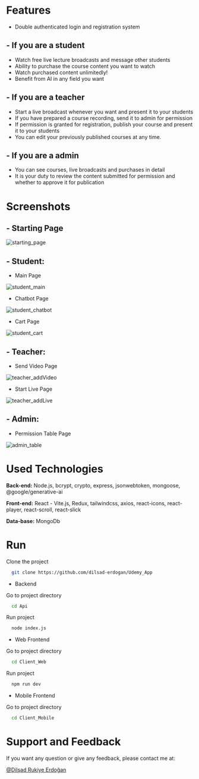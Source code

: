 # Features

- Double authenticated login and registration system

## - If you are a student
- Watch free live lecture broadcasts and message other students
- Ability to purchase the course content you want to watch
- Watch purchased content unlimitedly!
- Benefit from AI in any field you want

## - If you are a teacher
- Start a live broadcast whenever you want and present it to your students
- If you have prepared a course recording, send it to admin for permission
- If permission is granted for registration, publish your course and present it to your students
- You can edit your previously published courses at any time.

## - If you are a admin
- You can see courses, live broadcasts and purchases in detail
- It is your duty to review the content submitted for permission and whether to approve it for publication


# Screenshots

## - Starting Page

![starting_page](https://github.com/user-attachments/assets/3509a8b4-ed12-40fe-97e6-5b0cc75c18af)


## - Student:

- Main Page

![student_main](https://github.com/user-attachments/assets/7fafc920-6384-42ac-add2-aa137be220da)

- Chatbot Page

![student_chatbot](https://github.com/user-attachments/assets/c2a4f422-d3a1-4329-9571-c045d8972ded)

- Cart Page

![student_cart](https://github.com/user-attachments/assets/31842d64-96a4-4ebc-afe7-706f03665c74)

## - Teacher:

- Send Video Page

![teacher_addVideo](https://github.com/user-attachments/assets/96494115-de27-4b92-b628-372124345e33)

- Start Live Page

![teacher_addLive](https://github.com/user-attachments/assets/b63f5326-084e-4355-8765-0c72541f64a5)

## - Admin:

- Permission Table Page

![admin_table](https://github.com/user-attachments/assets/0bb52248-110b-4b19-b199-67ab790fb88f)


# Used Technologies

**Back-end:** Node.js, bcrypt, crypto, express, jsonwebtoken, mongoose, @google/generative-ai

**Front-end:** React - Vite.js, Redux, tailwindcss, axios, react-icons, react-player, react-scroll, react-slick

**Data-base:** MongoDb


# Run
Clone the project

```bash
  git clone https://github.com/dilsad-erdogan/Udemy_App 
```

- Backend

Go to project directory

```bash
  cd Api
```

Run project

```bash
  node index.js
```

- Web Frontend

Go to project directory

```bash
  cd Client_Web
```

Run project

```bash
  npm run dev
```

- Mobile Frontend

Go to project directory

```bash
  cd Client_Mobile
```


# Support and Feedback
If you want any question or give any feedback, please contact me at:

[@Dilşad Rukiye Erdoğan](https://www.linkedin.com/in/dilşad-erdoğan-089547221/)
